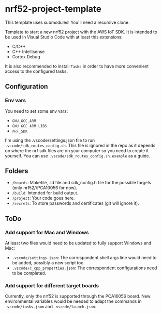 # nrf52-project-template

This template uses submodules! You'll need a recursive clone.

Template to start a new nrf52 project with the AWS IoT SDK. It is intended to be used in Visual Studio Code with at least this extensions:

- C/C++
- C++ Intellisense
- Cortex Debug

It is also recommended to install `Tasks` in order to have more convenient access to the configured tasks.

## Configuration

### Env vars

You need to set some env vars:

- `GNU_GCC_ARM`
- `GNU_GCC_ARM_LIBS`
- `nRF_SDK`

I'm using the .vscode/settings.json file to run `.vscode/sdk_routes_config.sh`. This file is ignored in the repo as it depends on where the nrf sdk files are on your computer so you need to create it yourself. You can use `.vscode/sdk_routes_config.sh.example` as a guide.

## Folders

- `/boards`: Makefile, .ld file and sdk_config.h file for the possible targets (only nrf52//PCA10056 for now).
- `/build`: Intended for build output.
- `/project`: Your code goes here.
- `/secrets`: To store passwords and certificates (git will ignore it).

## ToDo

### Add support for Mac and Windows

At least two files would need to be updated to fully support Windows and Mac:

- `.vscode/settings.json`: The correspondent shell args line would need to be added, possibly a new script too.
- `.vscode/c_cpp_properties.json`: The correspondent configurations need to be completed.

### Add support for different target boards

Currently, only the nrf52 is supported through the PCA10056 board. New environmental variables would be needed to adapt the commands in `.vscode/tasks.json` and `.vscode/launch.json`.
